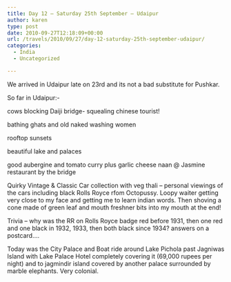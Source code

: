 ```yaml
---
title: Day 12 – Saturday 25th September – Udaipur
author: karen
type: post
date: 2010-09-27T12:18:09+00:00
url: /travels/2010/09/27/day-12-saturday-25th-september-udaipur/
categories:
  - India
  - Uncategorized

---
```

We arrived in Udaipur late on 23rd and its not a bad substitute for Pushkar. 

So far in Udaipur:-
  
cows blocking Daiji bridge- squealing chinese tourist!
  
bathing ghats and old naked washing women
  
rooftop sunsets
  
beautiful lake and palaces
  
good aubergine and tomato curry plus garlic cheese naan @ Jasmine restaurant by the bridge
  
Quirky Vintage & Classic Car collection with veg thali – personal viewings of the cars including black Rolls Royce rfom Octopussy. Loopy waiter getting very close to my face and getting me to learn indian words. Then shoving a cone made of green leaf and mouth freshner bits into my mouth at the end!

Trivia – why was the RR on Rolls Royce badge red before 1931, then one red and one black in 1932, 1933, then both black since 1934? answers on a postcard….

Today was the City Palace and Boat ride around Lake Pichola past Jagniwas Island with Lake Palace Hotel completely covering it (69,000 rupees per night) and to jagmindir island covered by another palace surrounded by marble elephants. Very colonial.